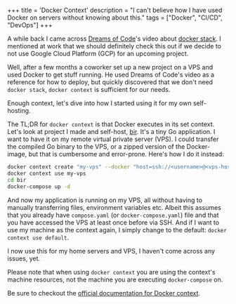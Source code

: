 +++
title = 'Docker Context'
description = "I can't believe how I have used Docker on servers without knowing about this." 
tags = ["Docker", "CI/CD", "DevOps"]
+++

A while back I came across [Dreams of Code]'s video about [docker
stack][docker-stack-video]. I mentioned at work that we should definitely check
this out if we decide to not use Google Cloud Platform (GCP) for an upcoming
project.

Well, after a few months a coworker set up a new project on a VPS and used
Docker to get stuff running. He used Dreams of Code's video as a reference for
how to deploy, but quickly discovered that we don't need `docker stack`,
`docker context` is sufficient for our needs.

Enough context, let's dive into how I started using it for my own self-hosting.

The TL;DR for `docker context` is that Docker executes in its set context. Let's
look at project I made and self-host, [bir]. It's a tiny Go application. I want
to have it on my remote virtual private server (VPS). I could transfer the
compiled Go binary to the VPS, or a zipped version of the Docker-image, but that
is cumbersome and error-prone. Here's how I do it instead:

```sh
docker context create "my-vps" --docker "host=ssh://<username>@<vps-host>"
docker context use my-vps
cd bir
docker-compose up -d
```

And now my application is running on my VPS, all without having to manually
transferring files, environment variables etc. Albeit this assumes that you
already have `compose.yaml` (or `docker-compose.yaml`) file and that you have
accessed the VPS at least once before via SSH. And if I want to use my machine
as the context again, I simply change to the default:
`docker context use default`.

I now use this for my home servers and VPS, I haven't come across any issues,
yet.

Please note that when using `docker context` you are using the context's machine
resources, not the machine you are executing `docker-compose` on.

Be sure to checkout the
[official documentation for Docker context](https://docs.docker.com/engine/manage-resources/contexts/).

[Dreams of Code]: https://www.youtube.com/@dreamsofcode
[docker-stack-video]:
  https://www.youtube.com/watch?v=fuZoxuBiL9o&t=313s&pp=ygUOZHJlYW1zIG9mIGNvZGU%3D
[bir]: https://git.sr.ht/~timharek/bir
